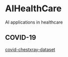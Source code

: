 # AIHealthCare
AI applications in healthcare 

## COVID-19

[covid-chestxray-dataset](https://github.com/ieee8023/covid-chestxray-dataset)
